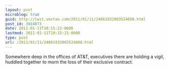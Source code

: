 ```yaml
---
layout: post
microblog: true
guid: http://twit.vmstan.com/2011/01/11/24861932003524608.html
post_id: 3044873
date: 2011-01-11T10:15:21-0600
lastmod: 2011-01-11T10:15:21-0600
type: post
url: /2011/01/11/24861932003524608.html
---
```

Somewhere deep in the offices of AT&T, executives there are holding a vigil, huddled together to morn the loss of their exclusive contract.
